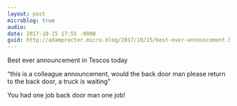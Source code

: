 ```yaml
---
layout: post
microblog: true
audio: 
date: 2017-10-15 17:55 -0000
guid: http://adamprocter.micro.blog/2017/10/15/best-ever-announcement.html
---
```

Best ever announcement in Tescos today 

“this is a colleague announcement, would the back door man please return to the back door, a truck is waiting”

You had one job back door man one job!
